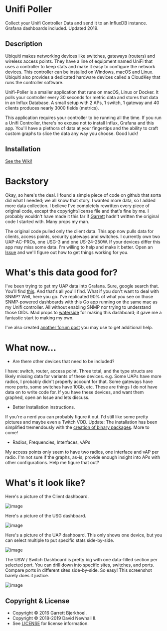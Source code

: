 # Unifi Poller

Collect your Unifi Controller Data and send it to an InfluxDB instance.
Grafana dashboards included. Updated 2019.

## Description

Ubiquiti makes networking devices like switches, gateways (routers) and wireless
access points. They have a line of equipment named UniFi that uses a controller
to keep stats and make it easy to configure the network devices. This controller
can be installed on Windows, macOS and Linux. Ubiquiti also provides a dedicated
hardware devices called a CloudKey that runs the controller software.

Unifi-Poller is a smaller application that runs on macOS, Linux or Docker. It
polls your controller every 30 seconds for metric data and stores that data in
an Influx Database. A small setup with 2 APs, 1 switch, 1 gateway and 40 clients
produces nearly 3000 fields (metrics).

This application requires your controller to be running all the time. If you run
a Unifi Controller, there's no excuse not to install Influx, Grafana and this app.
You'll have a plethora of data at your fingertips and the ability to craft custom
graphs to slice the data any way you choose. Good luck!

## Installation

[See the Wiki!](https://github.com/davidnewhall/unifi-poller/wiki/Installation)

# Backstory

Okay, so here's the deal. I found a simple piece of code on github that
sorta did what I needed; we all know that story. I wanted more data, so
I added more data collection. I believe I've completely rewritten every
piece of original code, except the copyright/license file and that's fine
by me. I probably wouldn't have made it this far if
[Garrett](https://github.com/dewski/unifi) hadn't written the original
code I started with. Many props my man.

The original code pulled only the client data. This app now pulls data
for clients, access points, security gateways and switches. I currently
own two UAP-AC-PROs, one USG-3 and one US-24-250W. If your devices differ
this app may miss some data. I'm willing to help and make it better.
Open an [Issue](https://github.com/davidnewhall/unifi-poller/issues) and
we'll figure out how to get things working for you.

# What's this data good for?

I've been trying to get my UAP data into Grafana. Sure, google search that.
You'll find [this](https://community.ubnt.com/t5/UniFi-Wireless/Grafana-dashboard-for-UniFi-APs-now-available/td-p/1833532).
And that's all you'll find. What if you don't want to deal with SNMP?
Well, here you go. I've replicated 90% of what you see on those SNMP-powered
dashboards with this Go app running on the same mac as my Unifi controller.
All without enabling SNMP nor trying to understand those OIDs. Mad props
to [waterside](https://community.ubnt.com/t5/user/viewprofilepage/user-id/303058)
for making this dashboard; it gave me a fantastic start to making my own.

I've also created [another forum post](https://community.ubnt.com/t5/UniFi-Wireless/Unifi-Poller-Store-Unifi-Controller-Metrics-in-InfluxDB-without/td-p/2811951) you may use to get additional help.

# What now...

- Are there other devices that need to be included?

I have: switch, router, access point. Three total, and the type structs are
likely missing data for variants of these devices. e.g. Some UAPs have more
radios, I probably didn't properly account for that. Some gateways have more
ports, some switches have 10Gb, etc. These are things I do not have data on
to write code for. If you have these devices, and want them graphed, open an
Issue and lets discuss.

- Better Installation instructions.

If you're a nerd you can probably figure it out. I'd still like some pretty
pictures and maybe even a Twitch VOD. Update: The installation has been
simplified tremendously with the
[creation of binary packages](https://github.com/davidnewhall/unifi-poller/wiki/Installation).
More to come!

- Radios, Frequencies, Interfaces, vAPs

My access points only seem to have two radios, one interface and vAP per radio.
I'm not sure if the graphs, as-is, provide enough insight into APs with other
configurations. Help me figure that out?

# What's it look like?

Here's a picture of the Client dashboard.

![image](examples/unifi-clients-dashboard.png?raw=true)

Here's a picture of the USG dashboard.

![image](examples/unifi-usg-dashboard.png?raw=true)

Here's a picture of the UAP dashboard. This only shows one device, but you can
select multiple to put specific stats side-by-side.

![image](examples/unifi-uap-dashboard.png?raw=true)

The USW / Switch Dashboard is pretty big with one data-filled section per selected port.
You can drill down into specific sites, switches, and ports. Compare ports in different
sites side-by-side. So easy! This screenshot barely does it justice.

![image](examples/unifi-usw-dashboard.png?raw=true)


## Copyright & License
- Copyright © 2016 Garrett Bjerkhoel.
- Copyright © 2018-2019 David Newhall II.
- See [LICENSE](LICENSE) for license information.
